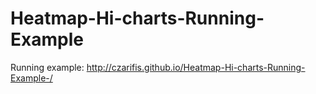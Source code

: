 # Heatmap-Hi-charts-Running-Example

Running example: http://czarifis.github.io/Heatmap-Hi-charts-Running-Example-/
